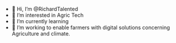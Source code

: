 - 👋 Hi, I’m @RichardTalented
- 👀 I’m interested in Agric Tech
- 🌱 I’m currently learning 
- 💞️ I’m working to enable farmers with digital solutions concerning Agriculture and climate. 
<!---
RichardTalented/RichardTalented is passionate about technology. 
